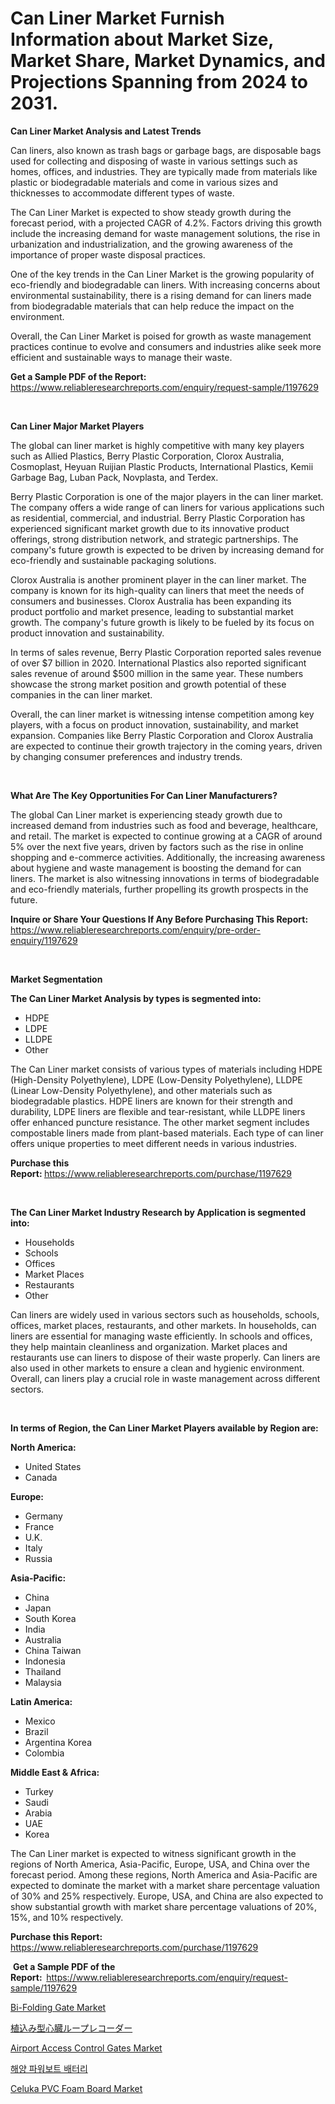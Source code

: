 <p><h1>Can Liner Market Furnish Information about Market Size, Market Share, Market Dynamics, and Projections Spanning from 2024 to 2031.</h1></p><p><strong>Can Liner Market Analysis and Latest Trends</strong></p>
<p><p>Can liners, also known as trash bags or garbage bags, are disposable bags used for collecting and disposing of waste in various settings such as homes, offices, and industries. They are typically made from materials like plastic or biodegradable materials and come in various sizes and thicknesses to accommodate different types of waste.</p><p>The Can Liner Market is expected to show steady growth during the forecast period, with a projected CAGR of 4.2%. Factors driving this growth include the increasing demand for waste management solutions, the rise in urbanization and industrialization, and the growing awareness of the importance of proper waste disposal practices.</p><p>One of the key trends in the Can Liner Market is the growing popularity of eco-friendly and biodegradable can liners. With increasing concerns about environmental sustainability, there is a rising demand for can liners made from biodegradable materials that can help reduce the impact on the environment.</p><p>Overall, the Can Liner Market is poised for growth as waste management practices continue to evolve and consumers and industries alike seek more efficient and sustainable ways to manage their waste.</p></p>
<p><strong>Get a Sample PDF of the Report:&nbsp;</strong> <a href="https://www.reliableresearchreports.com/enquiry/request-sample/1197629">https://www.reliableresearchreports.com/enquiry/request-sample/1197629</a></p>
<p>&nbsp;</p>
<p><strong>Can Liner Major Market Players</strong></p>
<p><p>The global can liner market is highly competitive with many key players such as Allied Plastics, Berry Plastic Corporation, Clorox Australia, Cosmoplast, Heyuan Ruijian Plastic Products, International Plastics, Kemii Garbage Bag, Luban Pack, Novplasta, and Terdex.</p><p>Berry Plastic Corporation is one of the major players in the can liner market. The company offers a wide range of can liners for various applications such as residential, commercial, and industrial. Berry Plastic Corporation has experienced significant market growth due to its innovative product offerings, strong distribution network, and strategic partnerships. The company's future growth is expected to be driven by increasing demand for eco-friendly and sustainable packaging solutions.</p><p>Clorox Australia is another prominent player in the can liner market. The company is known for its high-quality can liners that meet the needs of consumers and businesses. Clorox Australia has been expanding its product portfolio and market presence, leading to substantial market growth. The company's future growth is likely to be fueled by its focus on product innovation and sustainability.</p><p>In terms of sales revenue, Berry Plastic Corporation reported sales revenue of over $7 billion in 2020. International Plastics also reported significant sales revenue of around $500 million in the same year. These numbers showcase the strong market position and growth potential of these companies in the can liner market.</p><p>Overall, the can liner market is witnessing intense competition among key players, with a focus on product innovation, sustainability, and market expansion. Companies like Berry Plastic Corporation and Clorox Australia are expected to continue their growth trajectory in the coming years, driven by changing consumer preferences and industry trends.</p></p>
<p>&nbsp;</p>
<p><strong>What Are The Key Opportunities For Can Liner Manufacturers?</strong></p>
<p><p>The global Can Liner market is experiencing steady growth due to increased demand from industries such as food and beverage, healthcare, and retail. The market is expected to continue growing at a CAGR of around 5% over the next five years, driven by factors such as the rise in online shopping and e-commerce activities. Additionally, the increasing awareness about hygiene and waste management is boosting the demand for can liners. The market is also witnessing innovations in terms of biodegradable and eco-friendly materials, further propelling its growth prospects in the future.</p></p>
<p><strong>Inquire or Share Your Questions If Any Before Purchasing This Report:</strong> <a href="https://www.reliableresearchreports.com/enquiry/pre-order-enquiry/1197629">https://www.reliableresearchreports.com/enquiry/pre-order-enquiry/1197629</a></p>
<p>&nbsp;</p>
<p><strong>Market Segmentation</strong></p>
<p><strong>The Can Liner Market Analysis by types is segmented into:</strong></p>
<p><ul><li>HDPE</li><li>LDPE</li><li>LLDPE</li><li>Other</li></ul></p>
<p><p>The Can Liner market consists of various types of materials including HDPE (High-Density Polyethylene), LDPE (Low-Density Polyethylene), LLDPE (Linear Low-Density Polyethylene), and other materials such as biodegradable plastics. HDPE liners are known for their strength and durability, LDPE liners are flexible and tear-resistant, while LLDPE liners offer enhanced puncture resistance. The other market segment includes compostable liners made from plant-based materials. Each type of can liner offers unique properties to meet different needs in various industries.</p></p>
<p><strong>Purchase this Report:&nbsp;</strong><a href="https://www.reliableresearchreports.com/purchase/1197629">https://www.reliableresearchreports.com/purchase/1197629</a></p>
<p>&nbsp;</p>
<p><strong>The Can Liner Market Industry Research by Application is segmented into:</strong></p>
<p><ul><li>Households</li><li>Schools</li><li>Offices</li><li>Market Places</li><li>Restaurants</li><li>Other</li></ul></p>
<p><p>Can liners are widely used in various sectors such as households, schools, offices, market places, restaurants, and other markets. In households, can liners are essential for managing waste efficiently. In schools and offices, they help maintain cleanliness and organization. Market places and restaurants use can liners to dispose of their waste properly. Can liners are also used in other markets to ensure a clean and hygienic environment. Overall, can liners play a crucial role in waste management across different sectors.</p></p>
<p>&nbsp;</p>
<p><strong>In terms of Region, the Can Liner Market Players available by Region are:</strong></p>
<p>
    <p> <strong> North America: </strong>
        <ul>
            <li>United States</li>
            <li>Canada</li>
        </ul>
        </p> 
    <p> <strong> Europe: </strong>
        <ul>
            <li>Germany</li>
            <li>France</li>
            <li>U.K.</li>
            <li>Italy</li>
            <li>Russia</li>
        </ul>
        </p> 
    <p> <strong> Asia-Pacific: </strong>
        <ul>
            <li>China</li>
            <li>Japan</li>
            <li>South Korea</li>
            <li>India</li>
            <li>Australia</li>
            <li>China Taiwan</li>
            <li>Indonesia</li>
            <li>Thailand</li>
            <li>Malaysia</li>
        </ul>
        </p> 
    <p> <strong> Latin America: </strong>
        <ul>
            <li>Mexico</li>
            <li>Brazil</li>
            <li>Argentina Korea</li>
            <li>Colombia</li>
        </ul>
        </p> 
    <p> <strong> Middle East & Africa: </strong>
        <ul>
            <li>Turkey</li>
            <li>Saudi</li>
            <li>Arabia</li>
            <li>UAE</li>
            <li>Korea</li>
        </ul>
    </p>
    </p>
<p><p>The Can Liner market is expected to witness significant growth in the regions of North America, Asia-Pacific, Europe, USA, and China over the forecast period. Among these regions, North America and Asia-Pacific are expected to dominate the market with a market share percentage valuation of 30% and 25% respectively. Europe, USA, and China are also expected to show substantial growth with market share percentage valuations of 20%, 15%, and 10% respectively.</p></p>
<p><strong>Purchase this Report: </strong><a href="https://www.reliableresearchreports.com/purchase/1197629">https://www.reliableresearchreports.com/purchase/1197629</a></p>
<p>&nbsp;<strong>Get a Sample PDF of the Report:&nbsp;&nbsp;</strong><a href="https://www.reliableresearchreports.com/enquiry/request-sample/1197629">https://www.reliableresearchreports.com/enquiry/request-sample/1197629</a></p>
<p><strong></strong></p>
<p><p><a href="https://issuu.com/reportprime-2/docs/bi-folding-gate-market-size-2030.pptx">Bi-Folding Gate Market</a></p><p><a href="https://medium.com/@barrymundy88/%E5%9F%8B%E3%82%81%E8%BE%BC%E3%81%BF%E5%9E%8B%E5%BF%83%E8%87%93%E3%83%AB%E3%83%BC%E3%83%97%E3%83%AC%E3%82%B3%E3%83%BC%E3%83%80%E3%83%BC%E5%B8%82%E5%A0%B4-%E5%B8%82%E5%A0%B4cagr-%E5%B8%82%E5%A0%B4%E5%8B%95%E5%90%91-%E6%88%90%E9%95%B7%E6%88%A6%E7%95%A5%E3%81%AB%E9%96%A2%E3%81%99%E3%82%8B%E6%B4%9E%E5%AF%9F-12b8e14195a5">植込み型心臓ループレコーダー</a></p><p><a href="https://issuu.com/reportprime-2/docs/airport-access-control-gates-market-size-2030.pptx">Airport Access Control Gates Market</a></p><p><a href="https://medium.com/@axintepreda1/%ED%95%B4%EC%96%91-%ED%8C%8C%EC%9B%8C%EB%B3%B4%ED%8A%B8-%EB%B0%B0%ED%84%B0%EB%A6%AC-%EC%8B%9C%EC%9E%A5-%EA%B7%9C%EB%AA%A8-cagr-%EB%8F%99%ED%96%A5-2024-2030-7c87f8cbc2a3">해양 파워보트 배터리</a></p><p><a href="https://github.com/dx0328/Market-Research-Report-List-1/blob/main/celuka-pvc-foam-board-market.md">Celuka PVC Foam Board Market</a></p></p>